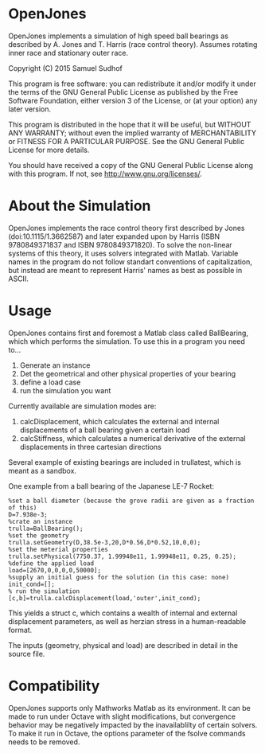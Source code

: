 # OpenJones
OpenJones implements a simulation of high speed ball bearings as described by A. Jones and T. Harris (race control theory). Assumes rotating inner race and stationary outer race.

Copyright (C) 2015 Samuel Sudhof

This program is free software: you can redistribute it and/or modify
it under the terms of the GNU General Public License as published by
the Free Software Foundation, either version 3 of the License, or
(at your option) any later version.

This program is distributed in the hope that it will be useful,
but WITHOUT ANY WARRANTY; without even the implied warranty of
MERCHANTABILITY or FITNESS FOR A PARTICULAR PURPOSE.  See the
GNU General Public License for more details.

You should have received a copy of the GNU General Public License
along with this program.  If not, see <http://www.gnu.org/licenses/>.    

# About the Simulation
OpenJones implements the race control theory first described by Jones (doi:10.1115/1.3662587) and later expanded upon by Harris (ISBN 9780849371837 and ISBN 9780849371820). To solve the non-linear systems of this theory, it uses solvers integrated with Matlab.
Variable names in the program do not follow standart conventions of capitalization, but instead are meant to represent Harris' names as best as possible in ASCII.

# Usage
OpenJones contains first and foremost a Matlab class called BallBearing, which which performs the simulation. To use this in a program you need to...
1. Generate an instance
2. Det the geometrical and other physical properties of your bearing
3. define a load case
4. run the simulation you want
 
Currently available are simulation modes are: 
1. calcDisplacement, which calculates the external and internal displacements of a ball bearing given a certain load
2. calcStiffness, which calculates a numerical derivative of the external displacements in three cartesian directions

Several example of existing bearings are included in trullatest, which is meant as a sandbox.

One example from a ball bearing of the Japanese LE-7 Rocket:
```
%set a ball diameter (because the grove radii are given as a fraction of this)
D=7.938e-3;
%crate an instance
trulla=BallBearing();
%set the geometry
trulla.setGeometry(D,38.5e-3,20,D*0.56,D*0.52,10,0,0);
%set the meterial properties
trulla.setPhysical(7750.37, 1.99948e11, 1.99948e11, 0.25, 0.25);
%define the applied load
load=[2670,0,0,0,0,50000];
%supply an initial guess for the solution (in this case: none)
init_cond=[];
% run the simulation
[c,b]=trulla.calcDisplacement(load,'outer',init_cond); 
```
This yields a struct c, which contains a wealth of internal and external displacement parameters, as well as herzian stress in a human-readable format.

The inputs (geometry, physical and load) are described in detail in the source file.

# Compatibility
OpenJones supports only Mathworks Matlab as its environment. It can be made to run under Octave with slight modifications, but convergence behavior may be negatively impacted by the inavailablilty of certain solvers.
To make it run in Octave, the options parameter of the fsolve commands needs to be removed.
